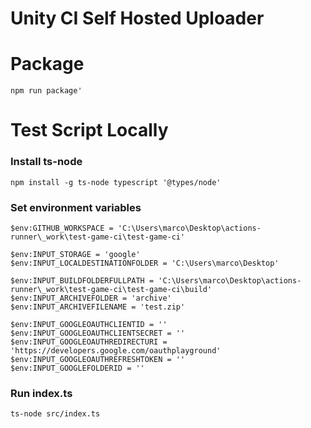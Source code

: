 # Unity CI Self Hosted Uploader

# Package
```
npm run package'
```

# Test Script Locally

### Install ts-node
```
npm install -g ts-node typescript '@types/node'
```

### Set environment variables
```
$env:GITHUB_WORKSPACE = 'C:\Users\marco\Desktop\actions-runner\_work\test-game-ci\test-game-ci'

$env:INPUT_STORAGE = 'google'
$env:INPUT_LOCALDESTINATIONFOLDER = 'C:\Users\marco\Desktop'

$env:INPUT_BUILDFOLDERFULLPATH = 'C:\Users\marco\Desktop\actions-runner\_work\test-game-ci\test-game-ci\build'
$env:INPUT_ARCHIVEFOLDER = 'archive'
$env:INPUT_ARCHIVEFILENAME = 'test.zip'

$env:INPUT_GOOGLEOAUTHCLIENTID = ''
$env:INPUT_GOOGLEOAUTHCLIENTSECRET = ''
$env:INPUT_GOOGLEOAUTHREDIRECTURI = 'https://developers.google.com/oauthplayground'
$env:INPUT_GOOGLEOAUTHREFRESHTOKEN = ''
$env:INPUT_GOOGLEFOLDERID = ''
```

### Run index.ts

```
ts-node src/index.ts
```